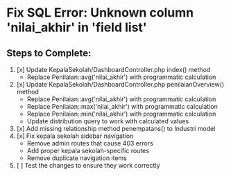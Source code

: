 # Fix SQL Error: Unknown column 'nilai_akhir' in 'field list'

## Steps to Complete:

1. [x] Update KepalaSekolah/DashboardController.php index() method
    - Replace Penilaian::avg('nilai_akhir') with programmatic calculation
2. [x] Update KepalaSekolah/DashboardController.php penilaianOverview() method
    - Replace Penilaian::avg('nilai_akhir') with programmatic calculation
    - Replace Penilaian::max('nilai_akhir') with programmatic calculation
    - Replace Penilaian::min('nilai_akhir') with programmatic calculation
    - Update distribution query to work with calculated values
3. [x] Add missing relationship method penempatans() to Industri model
4. [x] Fix kepala sekolah sidebar navigation
    - Remove admin routes that cause 403 errors
    - Add proper kepala sekolah-specific routes
    - Remove duplicate navigation items
5. [ ] Test the changes to ensure they work correctly
